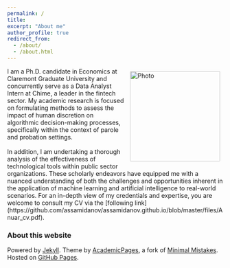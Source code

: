 ```yaml
---
permalink: /
title:
excerpt: "About me"
author_profile: true
redirect_from:
  - /about/
  - /about.html
---
```



<img align="right" src="https://assamidanov.github.io/images/profile_photo.jpeg" alt="Photo" style="width: 210px; border-radius: 10px; padding: 8px 8px 8px 8px"/>
I am a Ph.D. candidate in Economics at Claremont Graduate University and concurrently serve as a Data Analyst Intern at Chime, a leader in the fintech sector. My academic research is focused on formulating methods to assess the impact of human discretion on algorithmic decision-making processes, specifically within the context of parole and probation settings.<br>
<br>
In addition, I am undertaking a thorough analysis of the effectiveness of technological tools within public sector organizations. These scholarly endeavors have equipped me with a nuanced understanding of both the challenges and opportunities inherent in the application of machine learning and artificial intelligence to real-world scenarios. For an in-depth view of my credentials and expertise, you are welcome to consult my CV via the [following link](https://github.com/assamidanov/assamidanov.github.io/blob/master/files/Anuar_cv.pdf).

### About this website
Powered by [Jekyll](http://jekyllrb.com). Theme by [AcademicPages](https://github.com/academicpages/academicpages.github.io), a fork of [Minimal Mistakes](https://mademistakes.com/work/minimal-mistakes-jekyll-theme/). Hosted on [GitHub Pages](https://pages.github.com/).

<!-- Powered by <a href="http://jekyllrb.com" rel="nofollow">Jekyll</a> &amp; <a href="https://github.com/academicpages/academicpages.github.io">AcademicPages</a>, a fork of <a href="https://mademistakes.com/work/minimal-mistakes-jekyll-theme/" rel="nofollow">Minimal Mistakes</a>. Hosted on GitHub Pages. -->
